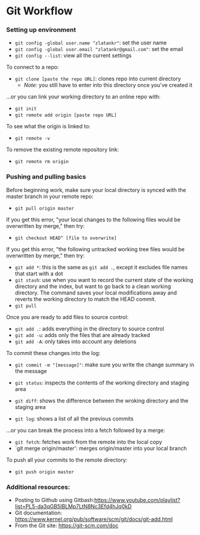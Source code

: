 # Git Workflow

### Setting up environment

- `git config -global user.name "zlatankr"`: set the user name
- `git config -global user.email "zlatankr@gmail.com"`: set the email
- `git config --list`: view all the current settings

To connect to a repo:
- `git clone [paste the repo URL]`: clones repo into current directory
    - _Note:_ you still have to enter into this directory once you've created it 

...or you can link your working directory to an online repo with:
- `git init`
- `git remote add origin [paste repo URL]`

To see what the origin is linked to:
- `git remote -v`

To remove the existing remote repository link:
- `git remote rm origin`

### Pushing and pulling basics

Before beginning work, make sure your local directory is synced with the master branch in your remote repo:
- `git pull origin master`

If you get this error, "your local changes to the following files would be overwritten by merge," then try:
- `git checkout HEAD^ [file to overwrite]`

If you get this error, "the following untracked working tree files would be overwritten by merge," then try:
- `git add *`: this is the same as `git add .`, except it excludes file names that start with a dot
- `git stash`: use when you want to record the current state of the working directory and the index, but want to go back to a clean working directory. The command saves your local modifications away and reverts the working directory to match the HEAD commit.
- `git pull`

Once you are ready to add files to source control:
- `git add .`: adds everything in the directory to source control
- `git add -u`: adds only the files that are already tracked
- `git add -A`: only takes into account any deletions

To commit these changes into the log:
- `git commit -m "[message]"`: make sure you write the change summary in the message

- `git status`: inspects the contents of the working directory and staging area
- `git diff`: shows the difference between the wroking directory and the staging area
- `git log`: shows a list of all the previous commits

...or you can break the process into a fetch followed by a merge:
- `git fetch`: fetches work from the remote into the local copy
- `git merge origin/master': merges origin/master into your local branch

To push all your commits to the remote directory:
- `git push origin master`

### Additional resources:
- Posting to Github using Gitbash:https://www.youtube.com/playlist?list=PL5-da3qGB5IBLMp7LtN8Nc3Efd4hJq0kD 
- Git documentation: https://www.kernel.org/pub/software/scm/git/docs/git-add.html
- From the Git site: https://git-scm.com/doc